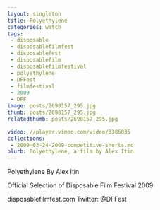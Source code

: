 ```yaml
---
layout: singleton
title: Polyethylene
categories: watch
tags:
 - disposable
 - disposablefilmfest
 - disposablefest
 - disposablefilm
 - disposablefilmfestival
 - polyethylene
 - DFFest
 - filmfestival
 - 2009
 - DFF
image: posts/2698157_295.jpg
thumb: posts/2698157_295.jpg
relatedthumb: posts/2698157_295.jpg

video: //player.vimeo.com/video/3386035
collections:
 - 2009-03-24-2009-competitive-shorts.md
blurb: Polyethylene, a film by Alex Itin.
---
```


Polyethylene
By Alex Itin

Official Selection of Disposable Film Festival 2009

disposablefilmfest.com
Twitter: @DFFest